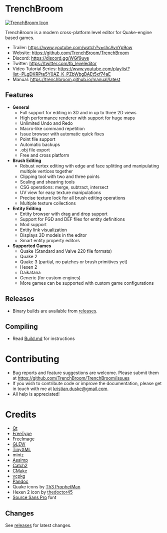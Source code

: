 # TrenchBroom

[![TrenchBroom Icon](app/resources/graphics/images/AppIcon.png)](https://www.youtube.com/watch?v=shcAvnYp9ow)

TrenchBroom is a modern cross-platform level editor for Quake-engine based games.

- Trailer:   https://www.youtube.com/watch?v=shcAvnYp9ow
- Website:   https://github.com/TrenchBroom/TrenchBroom
- Discord:   https://discord.gg/WGf9uve
- Twitter:   https://twitter.com/tb_leveleditor
- Video Tutorial Series:  https://www.youtube.com/playlist?list=PLgDKRPte5Y0AZ_K_PZbWbgBAEt5xf74aE
- Manual:    https://trenchbroom.github.io/manual/latest

## Features
* **General**
	- Full support for editing in 3D and in up to three 2D views
	- High performance renderer with support for huge maps
	- Unlimited Undo and Redo
	- Macro-like command repetition
	- Issue browser with automatic quick fixes
	- Point file support
	- Automatic backups
	- .obj file export
	- Free and cross platform
* **Brush Editing**
	- Robust vertex editing with edge and face splitting and manipulating multiple vertices together
	- Clipping tool with two and three points
	- Scaling and shearing tools
	- CSG operations: merge, subtract, intersect
	- UV view for easy texture manipulations
	- Precise texture lock for all brush editing operations
	- Multiple texture collections
* **Entity Editing**
	- Entity browser with drag and drop support
	- Support for FGD and DEF files for entity definitions
	- Mod support
	- Entity link visualization
	- Displays 3D models in the editor
	- Smart entity property editors
* **Supported Games**
	- Quake (Standard and Valve 220 file formats)
	- Quake 2
	- Quake 3 (partial, no patches or brush primitives yet)
	- Hexen 2
	- Daikatana
	- Generic (for custom engines)
	- More games can be supported with custom game configurations

## Releases
- Binary builds are available from [releases](https://github.com/kduske/TrenchBroom/releases).

## Compiling
- Read [Build.md](Build.md) for instructions

# Contributing
- Bug reports and feature suggestions are welcome. Please submit them at https://github.com/TrenchBroom/TrenchBroom/issues
- If you wish to contribute code or improve the documentation, please get in touch with me at kristian.duske@gmail.com.
- All help is appreciated!

# Credits
- [Qt](https://www.qt.io/)
- [FreeType](https://www.freetype.org/)
- [FreeImage](https://freeimage.sourceforge.io/)
- [GLEW](https://github.com/nigels-com/glew)
- [TinyXML](http://www.grinninglizard.com/tinyxml/)
- miniz
- [Assimp](https://www.assimp.org/)
- [Catch2](https://github.com/catchorg/Catch2)
- [CMake](https://cmake.org/)
- [vcpkg](https://www.vcpkg.io/)
- [Pandoc](https://www.pandoc.org/)
- Quake icons by [Th3 ProphetMan](https://www.deviantart.com/th3-prophetman)
- Hexen 2 icon by [thedoctor45](https://www.deviantart.com/thedoctor45)
- [Source Sans Pro](https://fonts.google.com/specimen/Source+Sans+Pro) font

## Changes
See [releases](https://github.com/TrenchBroom/TrenchBroom/releases) for latest changes.
